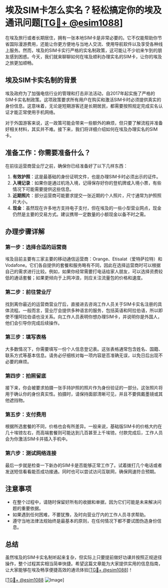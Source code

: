 # 埃及SIM卡怎么实名？轻松搞定你的埃及通讯问题[[TG💪+ @esim1088](https://t.me/s/esim1088)]

在埃及旅行或者长期居住，拥有一张本地SIM卡是非常必要的。它不仅能帮助你节省国际漫游费用，还能让你更方便地与当地人交流、使用导航软件以及享受各种线上服务。然而，埃及的SIM卡实行严格的实名制政策，这可能让不少初来乍到的朋友感到困惑。今天，我们就来聊聊如何在埃及顺利办理实名的SIM卡，让你的埃及之旅更加顺畅。

## 埃及SIM卡实名制的背景

埃及政府为了加强电信行业的管理和打击非法活动，自2017年起实施了严格的SIM卡实名制政策。这项政策要求所有用户在购买和激活SIM卡时必须提供真实的身份信息。这意味着，无论是短期游客还是长期居民，都需要按照规定完成实名认证才能正常使用手机网络。

对于外国游客来说，这一政策可能会带来一些额外的麻烦，但只要了解流程并准备好相关材料，其实并不难。接下来，我们将详细介绍如何在埃及办理实名的SIM卡。

## 准备工作：你需要准备什么？

在前往运营商营业厅之前，确保你已经准备好了以下几样东西：

1. **有效护照**：这是最基础的身份证明文件，也是办理SIM卡时必须出示的证件。
2. **入境记录**：如果你是通过机场入境，记得保存好你的登机牌或入境小票，有些情况下可能需要提供这些信息。
3. **近期照片**：部分运营商可能要求提交一张近期的个人照片，尺寸通常为护照照片大小。
4. **现金**：虽然现在许多地方支持电子支付，但在埃及的一些小型营业网点，现金仍然是主要的交易方式。建议携带一定数量的小额现金以备不时之需。

## 办理步骤详解

### 第一步：选择合适的运营商

埃及目前主要有三家主要的移动通信运营商：Orange、Etisalat（爱特萨拉特）和Vodafone。它们各自提供的套餐和服务略有不同，因此在选择运营商时可以根据自己的需求进行比较。例如，如果你经常需要打电话给家人朋友，可以选择资费较低的通话套餐；如果更倾向于上网冲浪，则应关注流量包的价格和速度。

### 第二步：前往营业厅

找到离你最近的运营商营业厅后，直接进去咨询工作人员关于SIM卡实名注册的具体流程。一般而言，营业厅会提供多种语言的服务，包括英语和阿拉伯语，所以即使不懂阿拉伯语也没关系。向工作人员表明你想办理SIM卡，并说明你是外国人，他们会引导你完成后续操作。

### 第三步：填写表格

大多数情况下，你需要填写一份个人信息登记表。这张表格通常包含姓名、国籍、联系方式等基本信息。请务必仔细核对每一项内容是否准确无误，以免日后出现不必要的麻烦。

### 第四步：拍照留底

接下来，你会被要求拍摄一张手持护照的照片作为身份验证的一部分。这张照片将用于确认你的身份真实性。拍摄时，请保持面部清晰可见，并且不要佩戴墨镜或其他遮挡物。

### 第五步：支付费用

根据所选套餐的不同，价格也会有所差异。一般来说，基础版SIM卡的价格大约在几十埃镑左右，而高端套餐则可能达到几百甚至上千埃镑。付款完成后，工作人员会为你激活SIM卡并插入手机中。

### 第六步：测试网络连接

最后一步就是检查一下新办的SIM卡是否能够正常工作了。试着拨打几个电话或者发送短信看看能否成功接通。同时也可以尝试访问互联网，确保网速符合预期。

## 注意事项

- 在整个过程中，请随时保留好所有的收据和单据，因为它们可能是未来解决问题的重要依据。
- 如果遇到任何困难，不要犹豫，及时向营业厅内的工作人员寻求帮助。
- 遵守当地法律法规始终是最基本的原则，在任何情况下都不要试图伪造身份信息。

## 总结

虽然埃及的SIM卡实名制听起来复杂，但实际上只要提前做好功课并按照正规途径操作，整个过程其实相当简单快捷。希望这篇文章能为大家提供实用的信息指南，让大家能够在埃及畅享便捷高效的通讯体验[[TG💪+ @esim1088](https://t.me/s/esim1088)]！

[[TG💪+ @esim1088](https://t.me/s/esim1088) ![Image](https://i.postimg.cc/4NQfJmqS/Snipaste-2025-05-13-00-14-12.png)]